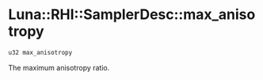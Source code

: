 # Luna::RHI::SamplerDesc::max_anisotropy

```c++
u32 max_anisotropy
```

The maximum anisotropy ratio. 

